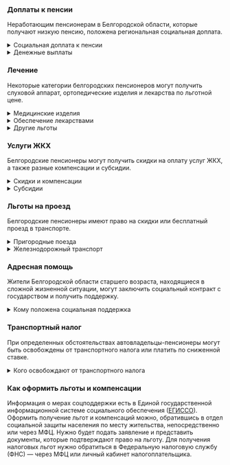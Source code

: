 ### Доплаты к пенсии
Неработающим пенсионерам в Белгородской области, которые получают низкую пенсию, положена региональная социальная доплата. 
<details>
<summary>Социальная доплата к пенсии</summary>

В Белгородской области региональный прожиточный минимум пенсионера ниже общефедерального. Поэтому неработающим пенсионерам с низкой пенсией положена федеральная социальная доплата до российского прожиточного минимума пенсионера. В 2021 году эта сумма [составляет]( https://pfr.gov.ru/grazhdanam/pensionres/soc_doplata/~7905) 10 022 рубля. Для назначения выплаты нужно обращаться в территориальное отделение Пенсионного фонда по месту своего жительства. 
</details>
<details>
<summary>Денежные выплаты</summary>

Если пенсионер относится к льготной категории, ему положена ежемесячная денежная выплата (ЕДВ), которую регулярно индексируют. 
ЕДВ [выплачивают]( http://pravo.gov.ru/proxy/ips/?docbody=&prevDoc=103019496&backlink=1&&nd=103017408) белгородским льготникам при условии, что их доход ниже среднедушевого по области. Труженикам тыла и реабилитированным лицам в Белгородской области в 2021 году каждый месяц платят 1037 рублей. Ветераны труда и военной службы, «дети войны» (родившиеся с 22.06.1941 по 03.09.1945), а также пострадавшие от политических репрессий ежемесячно получают 902 рубля. Такие выплаты полагаются льготникам, полностью отказавшимся от социального пакета. При использовании же льготы в натуре (на проезд и получение лекарств со скидкой) размер уменьшается. 
</details>


### Лечение
Некоторые категории белгородских пенсионеров могут получить слуховой аппарат, ортопедические изделия и лекарства по льготной цене.  
<details>
<summary>Медицинские изделия</summary>

Белгородским труженикам тыла, реабилитированным и пострадавшим от репрессий по медицинским показаниям выдают слуховой аппарат. Пенсионеров, не являющихся инвалидами, обеспечивают по назначению врача протезно-ортопедическими изделиями.
</details>
<details>
<summary>Обеспечение лекарствами</summary>

Белгородские труженики тыла, реабилитированные и пострадавшие от репрессий по рецепту врача [обеспечиваются]( http://pravo.gov.ru/proxy/ips/?docbody=&prevDoc=103019496&backlink=1&&nd=103017408) необходимыми лекарственными препаратами по утверждённому областному перечню, с 50-процентной оплатой стоимости.
</details>
<details>
<summary>Другие льготы</summary>

Белгородские ветераны труда, ветераны военной службы и труженики тыла сохраняют обслуживание в поликлиниках и других медицинских учреждениях, к которым они были прикреплены в период работы до выхода на пенсию. Преимущественное право приёма в дома-интернаты для престарелых и инвалидов имеют белгородские труженики тыла, реабилитированные и пострадавшие от репрессий пенсионеры.
</details>


### Услуги ЖКХ
Белгородские пенсионеры могут получить скидки на оплату услуг ЖКХ, а также разные компенсации и субсидии. 
<details>
<summary>Скидки и компенсации</summary>

Ветеранам труда и военной службы Белгородской области выплачивают 50-процентную компенсацию на оплату жилого помещения и коммунальных услуг. Компенсация [полагается]( http://pravo.gov.ru/proxy/ips/?docbody=&prevDoc=103019496&backlink=1&&nd=103017408) также нетрудоспособным членам семьи ветерана, находящимся у него на иждивении. 
Одиноких неработающих пенсионеров по достижении 70 лет освобождают от взносов на капремонт на 50%, а когда им исполняется 80 лет, они могут не оплачивать этот взнос совсем. Льгота распространяется и на граждан этого возраста, если их семья состоит из неработающих пенсионеров и (или) инвалидов. 
Реабилитированные и пострадавшие от репрессий граждане в Белгородской области, а также «дети войны» имеют право на внеочередную установку телефона. 
</details>
<details>
<summary>Субсидии</summary>

Пенсионеры могут получить субсидию на оплату услуг ЖКХ при расходах на коммунальные услуги в 10% дохода малообеспеченного одинокого пенсионера или его семьи, имеющих доход меньше одного прожиточного минимума. Если доход выше, субсидию можно оформить при тратах в 22%. 
</details>

### Льготы на проезд
Белгородские пенсионеры имеют право на скидки или бесплатный проезд в транспорте. 
<details>
<summary>Пригородные поезда</summary>

Белгородские реабилитированные и пострадавшие от репрессий имеют право бесплатного проезда на пригородном железнодорожном транспорте, а ветераны труда и военной службы, труженики тыла оплачивают 50% от стоимости проезда. 
</details>
<details>
<summary>Железнодорожный транспорт</summary>

Белгородские пенсионеры из числа реабилитированных и пострадавших от репрессий имеют право на поездку один раз в год туда и обратно железнодорожным транспортом.
</details>

### Адресная помощь
Жители Белгородской области старшего возраста, находящиеся в сложной жизненной ситуации, могут заключить социальный контракт с государством и получить поддержку.
<details>
<summary>Кому положена социальная поддержка</summary>

Пенсионерам, которые по не зависящим от них причинам оказались в трудной жизненной ситуации, оказывают адресную помощь. Она может быть в виде денежных выплат, ежемесячных, или единовременных, или в натуральной форме — тогда получателя обеспечивают продуктами питания, одеждой и обувью, медикаментами. В Белгородской области такая помощь оказывается малоимущим пенсионерам с доходом меньше одного прожиточного минимума.
С нуждающимися пенсионерами может быть заключён социальный контракт. В Белгородской областях он подписывается с теми, у кого доход не превышает 1,5 прожиточных минимума.
</details>

### Транспортный налог
При определенных обстоятельствах автовладельцы-пенсионеры могут быть освобождены от транспортного налога или платить по сниженной ставке. 
<details>
<summary>Кого освобождают от транспортного налога</summary>

В Белгородской области пенсионеры и инвалиды всех категорий, а также мужчины старше 60 лет, а женщины — 55 лет полностью освобождаются от уплаты [транспортного налога]( https://docs.cntd.ru/document/974002052). Льгота распространяется на один легковой автомобиль мощностью не более 100 л. с. Если транспортное средство имеет от 100 до 150 л. с., действует налоговая льгота (по 10 рублей за 1 л. с.).
Также от уплаты транспортного налога освобождены Герои СССР и РФ, награждённые орденом Славы трёх степеней. Освобождение от налога действует на один легковой автомобиль мощностью не более 100 л. с. 
</details>

### Как оформить льготы и компенсации 
Информация о мерах соцподдержки есть в Единой государственной информационной системе социального обеспечения ([ЕГИССО]( http://egisso.ru/site/client/#/)). Оформить получение льгот и компенсаций можно, обратившись в отдел социальной защиты населения по месту жительства, непосредственно или через МФЦ. Нужно будет подать заявление и представить документы, которые подтверждают право на льготу. Для получения налоговых льгот нужно обратиться в Федеральную налоговую службу (ФНС) — через МФЦ или личный кабинет налогоплательщика.

















